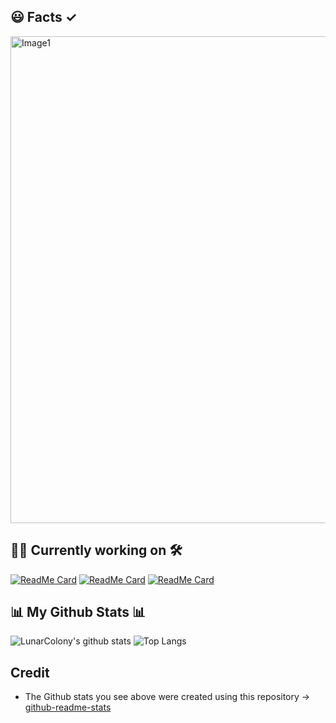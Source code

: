 ## 😃 Facts ✓
<img width="779" alt="Image1" src="https://user-images.githubusercontent.com/64978825/92530635-ab01fc80-f224-11ea-8686-057a5fbf45cc.png">

## 👷‍♂️ Currently working on 🛠
[![ReadMe Card](https://github-readme-stats.vercel.app/api/pin/?username=LunarColony&repo=Atmoswift)](https://github.com/LunarColony/Atmoswift)
[![ReadMe Card](https://github-readme-stats.vercel.app/api/pin/?username=LunarColony&repo=Nasa-APOD-using-SwiftUI)](https://github.com/LunarColony/Nasa-APOD-using-SwiftUI)
[![ReadMe Card](https://github-readme-stats.vercel.app/api/pin/?username=LunarColony&repo=SwiftUI-Tasks-App)](https://github.com/LunarColony/SwiftUI-Tasks-App)

## 📊 My Github Stats 📊
![LunarColony's github stats](https://github-readme-stats.vercel.app/api?username=LunarColony&show_icons=true)
![Top Langs](https://github-readme-stats.vercel.app/api/top-langs/?username=LunarColony)

## Credit
- The Github stats you see above were created using this repository -> [github-readme-stats](https://github.com/anuraghazra/github-readme-stats#github-stats-card)
